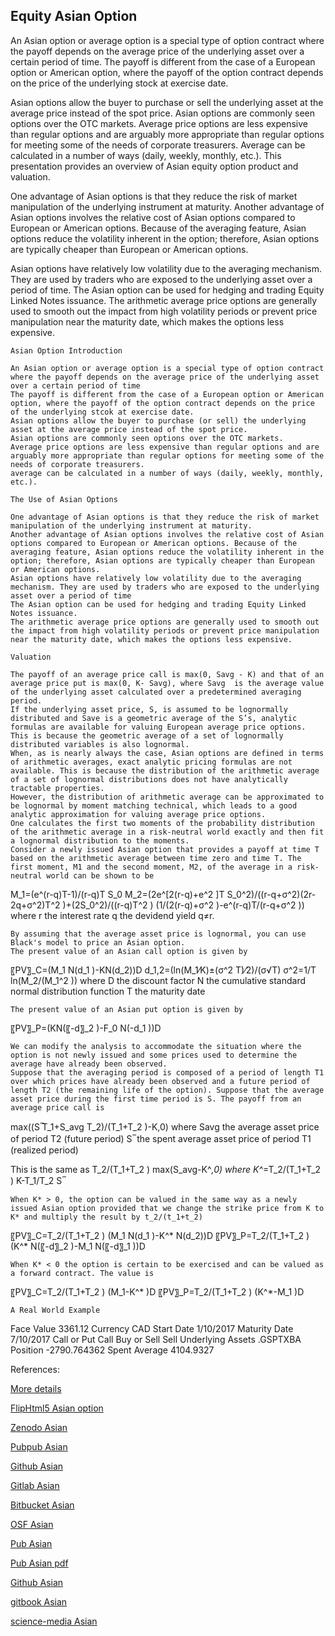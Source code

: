 ## Equity Asian Option 

 An Asian option or average option is a special type of option contract  where the payoff depends on the average price of the underlying asset over a certain period of time. The payoff is different from the case of a European option or American option, where the payoff of the option contract depends on the price of the underlying stock at exercise date. 

 Asian options allow the buyer to purchase or sell the underlying asset at the average price instead of the spot price. Asian options are commonly seen options over the OTC markets. Average price options are less expensive than regular options and are arguably more appropriate than regular options for meeting some of the needs of corporate treasurers. Average can be calculated in a number of ways (daily, weekly, monthly, etc.). This presentation provides an overview of Asian equity option product and valuation. 

One advantage of Asian options is that they reduce the risk of market manipulation of the underlying instrument at maturity. Another advantage of Asian options involves the relative cost of Asian options compared to European or American options. Because of the averaging feature, Asian options reduce the volatility inherent in the option; therefore, Asian options are typically cheaper than European or American options.

Asian options have relatively low volatility due to the averaging mechanism. They are used by traders who are exposed to the underlying asset over a period of time. The Asian option can be used for hedging and trading Equity Linked Notes issuance. The arithmetic average price options are generally used to smooth out the impact from high volatility periods or prevent price manipulation near the maturity date, which makes the options less expensive.

	Asian Option Introduction

	An Asian option or average option is a special type of option contract  where the payoff depends on the average price of the underlying asset over a certain period of time 
	The payoff is different from the case of a European option or American option, where the payoff of the option contract depends on the price of the underlying stcok at exercise date.
	Asian options allow the buyer to purchase (or sell) the underlying asset at the average price instead of the spot price.
	Asian options are commonly seen options over the OTC markets.
	Average price options are less expensive than regular options and are arguably more appropriate than regular options for meeting some of the needs of corporate treasurers.
	average can be calculated in a number of ways (daily, weekly, monthly, etc.).

	The Use of Asian Options

	One advantage of Asian options is that they reduce the risk of market manipulation of the underlying instrument at maturity. 
	Another advantage of Asian options involves the relative cost of Asian options compared to European or American options. Because of the averaging feature, Asian options reduce the volatility inherent in the option; therefore, Asian options are typically cheaper than European or American options.
	Asian options have relatively low volatility due to the averaging mechanism. They are used by traders who are exposed to the underlying asset over a period of time
	The Asian option can be used for hedging and trading Equity Linked Notes issuance.
	The arithmetic average price options are generally used to smooth out the impact from high volatility periods or prevent price manipulation near the maturity date, which makes the options less expensive.

	Valuation

	The payoff of an average price call is max(0, Savg - K) and that of an average price put is max(0, K- Savg), where Savg  is the average value of the underlying asset calculated over a predetermined averaging period. 
	If the underlying asset price, S, is assumed to be lognormally distributed and Save is a geometric average of the S’s, analytic formulas are available for valuing European average price options. This is because the geometric average of a set of lognormally distributed variables is also lognormal. 
	When, as is nearly always the case, Asian options are defined in terms of arithmetic averages, exact analytic pricing formulas are not available. This is because the distribution of the arithmetic average of a set of lognormal distributions does not have analytically tractable properties.
	However, the distribution of arithmetic average can be approximated to be lognormal by moment matching technical, which leads to a good analytic approximation for valuing average price options. 
	One calculates the first two moments of the probability distribution of the arithmetic average in a risk-neutral world exactly and then fit a lognormal distribution to the moments.
	Consider a newly issued Asian option that provides a payoff at time T based on the arithmetic average between time zero and time T. The first moment, M1 and the second moment, M2, of the average in a risk-neutral world can be shown to be

M_1=(e^(r-q)T-1)/(r-q)T S_0
M_2=(2e^[2(r-q)+e^2 ]T S_0^2)/((r-q+σ^2)(2r-2q+σ^2)T^2 )+(2S_0^2)/((r-q)T^2 ) (1/(2(r-q)+σ^2 )-e^(r-q)T/(r-q+σ^2 ))
where 
r 	the interest rate
q	the devidend yield
q≠r.


	By assuming that the average asset price is lognormal, you can use Black's model to price an Asian option.
	The present value of an Asian call option is given by

〖PV〗_C=(M_1 N(d_1 )-KN(d_2))D
d_1,2=(ln(M_1⁄K)±(σ^2 T)⁄2)/(σ√T)
σ^2=1/T ln⁡(M_2/(M_1^2 ))
where 
D 	the discount factor
N 	the cumulative standard normal distribution function
T	the maturity date

                                                            
	The present value of an Asian put option is given by

〖PV〗_P=(KN(〖-d〗_2 )-F_0 N(-d_1 ))D

	We can modify the analysis to accommodate the situation where the option is not newly issued and some prices used to determine the average have already been observed. 
	Suppose that the averaging period is composed of a period of length T1 over which prices have already been observed and a future period of length T2 (the remaining life of the option). Suppose that the average asset price during the first time period is S. The payoff from an average price call is

max((S ̅T_1+S_avg T_2)/(T_1+T_2 )-K,0)
where 
Savg 	the average asset price of period T2 (future period)
S ̅	the spent average asset price of period T1 (realized period)

This is the same as
T_2/(T_1+T_2 ) max(S_avg-K^*,0)
where
K^*=T_2/(T_1+T_2 ) K-T_1/T_2  S ̅

	When K* > 0, the option can be valued in the same way as a newly issued Asian option provided that we change the strike price from K to K* and multiply the result by t_2/(t_1+t_2) 

〖PV〗_C=T_2/(T_1+T_2 ) (M_1 N(d_1 )-K^* N(d_2))D
〖PV〗_P=T_2/(T_1+T_2 ) (K^* N(〖-d〗_2 )-M_1 N(〖-d〗_1 ))D

	When K* < 0 the option is certain to be exercised and can be valued as a forward contract. The value is

〖PV〗_C=T_2/(T_1+T_2 ) (M_1-K^* )D
〖PV〗_P=T_2/(T_1+T_2 ) (K^*-M_1 )D

	A Real World Example

Face Value	3361.12
Currency	CAD
Start Date	1/10/2017
Maturity Date	7/10/2017
Call or Put	Call
Buy or Sell	Sell
Underlying Assets	.GSPTXBA
Position	-2790.764362
Spent Average	4104.9327


References:
 
 [More details](./EqAsian-2.pdf)
 
 [FlipHtml5 Asian option](https://fliphtml5.com/download/download-pdf-file.php?str=x0DZh9GTud3bENXamcTMygjM5ITPkl0av9mY)
 
 [Zenodo Asian](https://zenodo.org/record/3944987/files/EqAsian-2.pdf)
 
 [Pubpub Asian](https://david.pubpub.org/pub/ccmadp61/download/pdf)
 
 [Github Asian](https://github.com/alanwhite1203/EqAsian/raw/master/EqAsian-2.pdf)
 
 [Gitlab Asian](https://gitlab.com/finance15/eqasian/-/raw/master/EqAsian-2.pdf)
 
 [Bitbucket Asian](https://bitbucket.org/cmrm11/eqasian/downloads/EqAsian-2.pdf)
 
 [OSF Asian](https://osf.io/efq6a/download)
 
 [Pub Asian](https://david.pubpub.org/pub/ccmadp61/release/1)
 
 [Pub Asian pdf](https://assets.pubpub.org/1mkloqg3/71595595675666.pdf)
 
 [Github Asian](https://github.com/alanwhite1203/EqAsian/raw/master/EqAsian-2.pdf)
 
 [gitbook Asian](https://captim.gitbook.io/eqasian/)
 
 [science-media Asian](https://science-media.org/userfiles/1020/presentations/1020_presentation_496.pdf)
 
 
 